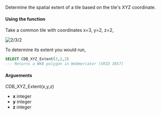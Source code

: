 Determine the spatial extent of a tile based on the tile's XYZ coordinate.

#### Using the function

Take a common tile with coordinates x=3, y=2, z=2,

![2/3/2](https://viz2.cartodb.com/tiles/quantile_breaks/2/3/2.png)

To determine its extent you would run,

```sql
SELECT CDB_XYZ_Extent(3,2,2)
--- Returns a WKB polygon in Webmercator (SRID 3857)
```

#### Arguements

CDB_XYZ_Extent(x,y,z)

* **x** integer
* **y** integer
* **z** integer